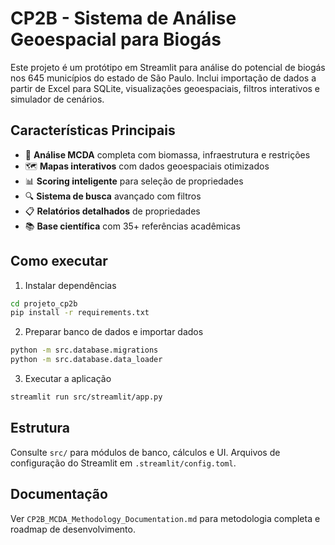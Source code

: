 # CP2B - Sistema de Análise Geoespacial para Biogás

Este projeto é um protótipo em Streamlit para análise do potencial de biogás nos 645 municípios do estado de São Paulo. Inclui importação de dados a partir de Excel para SQLite, visualizações geoespaciais, filtros interativos e simulador de cenários.

## Características Principais

- 🎯 **Análise MCDA** completa com biomassa, infraestrutura e restrições
- 🗺️ **Mapas interativos** com dados geoespaciais otimizados
- 📊 **Scoring inteligente** para seleção de propriedades
- 🔍 **Sistema de busca** avançado com filtros
- 📋 **Relatórios detalhados** de propriedades
- 📚 **Base científica** com 35+ referências acadêmicas

## Como executar

1) Instalar dependências

```bash
cd projeto_cp2b
pip install -r requirements.txt
```

2) Preparar banco de dados e importar dados

```bash
python -m src.database.migrations
python -m src.database.data_loader
```

3) Executar a aplicação

```bash
streamlit run src/streamlit/app.py
```

## Estrutura

Consulte `src/` para módulos de banco, cálculos e UI. Arquivos de configuração do Streamlit em `.streamlit/config.toml`.

## Documentação

Ver `CP2B_MCDA_Methodology_Documentation.md` para metodologia completa e roadmap de desenvolvimento.
